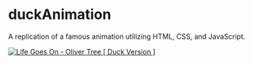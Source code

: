 # duckAnimation
A replication of a famous animation utilizing HTML, CSS, and JavaScript.

[![Life Goes On - Oliver Tree [ Duck Version ]](https://img.youtube.com/vi/Kga3sOYYaPY/0.jpg)](https://www.youtube.com/watch?v=Kga3sOYYaPY&ab_channel=Headzilla "Life Goes On - Oliver Tree [ Duck Version ]") 
